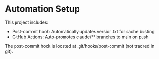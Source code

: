 # Automation Setup

This project includes:
- Post-commit hook: Automatically updates version.txt for cache busting
- GitHub Actions: Auto-promotes claude/** branches to main on push

The post-commit hook is located at .git/hooks/post-commit (not tracked in git).

